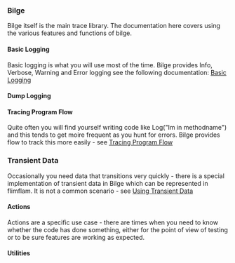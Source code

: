 ### Bilge

Bilge itself is the main trace library.  The documentation here covers using the various features and functions of bilge.


#### Basic Logging

Basic logging is what you will use most of the time.  Bilge provides Info, Verbose, Warning and Error logging see the following documentation:
[Basic Logging](basiclogging.md)

#### Dump Logging

#### Tracing Program Flow

Quite often you will find yourself writing code like Log("Im in methodname") and this tends to get moire frequent as you hunt for errors.  Bilge provides flow to track this more easily - see [Tracing Program Flow](usingflow.md)

### Transient Data

Occasionally you need data that transitions very quickly - there is a special implementation of transient data in Bilge which can be represented in flimflam.  It is not a common scenario - see [Using Transient Data](transientLogging.md)

#### Actions
Actions are a specific use case - there are times when you need to know whether the code has done something, either for the point of view of testing or to be sure features are working as expected.

#### Utilities